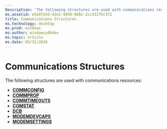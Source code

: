 ```yaml
---
Description: 'The following structures are used with communications resources:'
ms.assetid: e5e8fe5d-42e2-4958-9d8c-2cc33275c371
title: Communications Structures
ms.technology: desktop
ms.prod: windows
ms.author: windowssdkdev
ms.topic: article
ms.date: 05/31/2018
---
```


# Communications Structures

The following structures are used with communications resources:

-   [**COMMCONFIG**](/windows/desktop/api/Winbase/ns-winbase-_commconfig)
-   [**COMMPROP**](/windows/desktop/api/WinBase/ns-winbase-_commprop)
-   [**COMMTIMEOUTS**](/windows/desktop/api/Winbase/ns-winbase-_commtimeouts)
-   [**COMSTAT**](/windows/desktop/api/Winbase/ns-winbase-_comstat)
-   [**DCB**](/windows/desktop/api/Winbase/ns-winbase-_dcb)
-   [**MODEMDEVCAPS**](/windows/desktop/api/Mcx/ns-mcx-_modemdevcaps)
-   [**MODEMSETTINGS**](/windows/desktop/api/Mcx/ns-mcx-_modemsettings)

 

 



